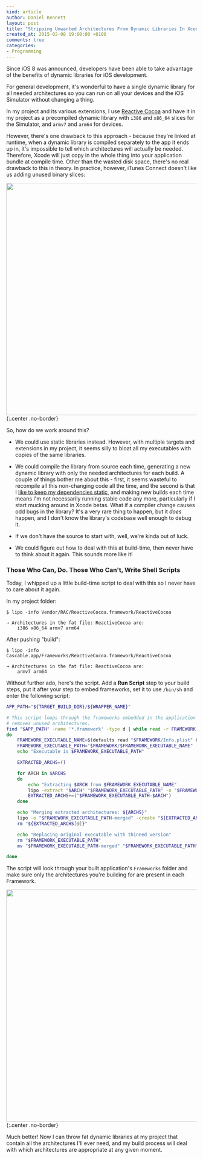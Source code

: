 ```yaml
---
kind: article
author: Daniel Kennett
layout: post
title: "Stripping Unwanted Architectures From Dynamic Libraries In Xcode"
created_at: 2015-02-08 19:00:00 +0100
comments: true
categories:
- Programming
---
```


Since iOS 8 was announced, developers have been able to take advantage of the benefits of dynamic libraries for iOS development.

For general development, it's wonderful to have a single dynamic library for all needed architectures so you can run on all your devices and the iOS Simulator without changing a thing.

In my project and its various extensions, I use [Reactive Cocoa](https://github.com/ReactiveCocoa/ReactiveCocoa) and have it in my project as a precompiled dynamic library with `i386` and `x86_64` slices for the Simulator, and `armv7` and `arm64` for devices.

However, there's one drawback to this approach - because they're linked at runtime, when a dynamic library is compiled separately to the app it ends up in, it's impossible to tell which architectures will actually be needed. Therefore, Xcode will just copy in the whole thing into your application bundle at compile time. Other than the wasted disk space, there's no real drawback to this in theory. In practice, however, iTunes Connect doesn't like us adding unused binary slices:

<img src="/pictures/iTC-Unsupported-Archs.png" width="614" />
{:.center .no-border}

So, how do we work around this?

- We could use static libraries instead. However, with multiple targets and extensions in my project, it seems silly to bloat all my executables with copies of the same libraries.

- We could compile the library from source each time, generating a new dynamic library with only the needed architectures for each build. A couple of things bother me about this - first, it seems wasteful to recompile all this non-changing code all the time, and the second is that I [like to keep my dependencies static](/blog/2015/01/secret-diary-of-a-side-project-part-2/), and making new builds each time means I'm not necessarily running stable code any more, particularly if I start mucking around in Xcode betas. What if a compiler change causes odd bugs in the library? It's a very rare thing to happen, but it *does* happen, and I don't know the library's codebase well enough to debug it.  

- If we don't have the source to start with, well, we're kinda out of luck.

- We could figure out how to deal with this at build-time, then never have to think about it again. This sounds more like it!

### Those Who Can, Do. Those Who Can't, Write Shell Scripts

Today, I whipped up a little build-time script to deal with this so I never have to care about it again.

In my project folder:

~~~~~~~~
$ lipo -info Vendor/RAC/ReactiveCocoa.framework/ReactiveCocoa

→ Architectures in the fat file: ReactiveCocoa are:
    i386 x86_64 armv7 arm64
~~~~~~~~

After pushing "build":

~~~~~~~~
$ lipo -info Cascable.app/Frameworks/ReactiveCocoa.framework/ReactiveCocoa

→ Architectures in the fat file: ReactiveCocoa are:
    armv7 arm64
~~~~~~~~

Without further ado, here's the script. Add a **Run Script** step to your build steps, put it after your step to embed frameworks, set it to use `/bin/sh` and enter the following script:

~~~~~~~~ bash
APP_PATH="${TARGET_BUILD_DIR}/${WRAPPER_NAME}"

# This script loops through the frameworks embedded in the application and
# removes unused architectures.
find "$APP_PATH" -name '*.framework' -type d | while read -r FRAMEWORK
do
    FRAMEWORK_EXECUTABLE_NAME=$(defaults read "$FRAMEWORK/Info.plist" CFBundleExecutable)
    FRAMEWORK_EXECUTABLE_PATH="$FRAMEWORK/$FRAMEWORK_EXECUTABLE_NAME"
    echo "Executable is $FRAMEWORK_EXECUTABLE_PATH"

    EXTRACTED_ARCHS=()

    for ARCH in $ARCHS
    do
        echo "Extracting $ARCH from $FRAMEWORK_EXECUTABLE_NAME"
        lipo -extract "$ARCH" "$FRAMEWORK_EXECUTABLE_PATH" -o "$FRAMEWORK_EXECUTABLE_PATH-$ARCH"
        EXTRACTED_ARCHS+=("$FRAMEWORK_EXECUTABLE_PATH-$ARCH")
    done

    echo "Merging extracted architectures: ${ARCHS}"
    lipo -o "$FRAMEWORK_EXECUTABLE_PATH-merged" -create "${EXTRACTED_ARCHS[@]}"
    rm "${EXTRACTED_ARCHS[@]}"

    echo "Replacing original executable with thinned version"
    rm "$FRAMEWORK_EXECUTABLE_PATH"
    mv "$FRAMEWORK_EXECUTABLE_PATH-merged" "$FRAMEWORK_EXECUTABLE_PATH"

done
~~~~~~~~

The script will look through your built application's `Frameworks` folder and make sure only the architectures you're building for are present in each Framework.

<img src="/pictures/iTC-Success.png" width="614" />
{:.center .no-border}

Much better! Now I can throw fat dynamic libraries at my project that contain all the architectures I'll ever need, and my build process will deal with which architectures are appropriate at any given moment.
